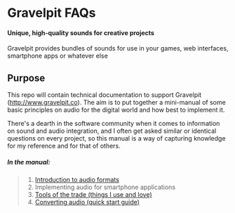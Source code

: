 Gravelpit FAQs
==============

#### Unique, high-quality sounds for creative projects
Gravelpit provides bundles of sounds for use in your games, web interfaces, smartphone apps or whatever else

## Purpose
This repo will contain technical documentation to support Gravelpit (http://www.gravelpit.co). The aim is to put together a mini-manual of some basic principles on audio for the digital world and how best to implement it. 

There's a dearth in the software community when it comes to information on sound and audio integration, and I often get asked similar or identical questions on every project, so this manual is a way of capturing knowledge for my reference and for that of others.


##### In the manual:

> 1. [Introduction to audio formats](1-audio-formats.md)
> 2. Implementing audio for smartphone applications
> 3. [Tools of the trade (things I use and love)](3-tools.md)
> 4. [Converting audio (quick start guide)](4-converting-audio.md)



